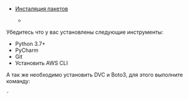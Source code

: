 - [Инсталяция пакетов](https://lab.karpov.courses/learning/355/module/3438/lesson/30469/85663/401583/)
  - ```textmate
Убедитесь что у вас установлены следующие инструменты:
- Python 3.7+
- PyCharm
- Git
- Установить AWS CLI

А так же необходимо установить DVC и Boto3, для этого выполните команду:
```
- 